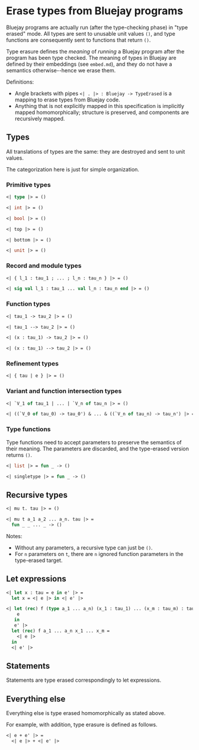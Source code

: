 
# Erase types from Bluejay programs

Bluejay programs are actually run (after the type-checking phase) in "type erased" mode. All types are sent to unusable unit values `()`, and type functions are consequently sent to functions that return `()`.

Type erasure defines the *meaning* of *running* a Bluejay program after the program has been type checked. The meaning of types in Bluejay are defined by their embeddings (see `embed.md`), and they do not have a semantics otherwise--hence we erase them.

Definitions:
* Angle brackets with pipes `<| . |> : Bluejay -> TypeErased` is a mapping to erase types from Bluejay code.
* Anything that is not explicitly mapped in this specification is implicitly mapped homomorphically; structure is preserved, and components are recursively mapped.

## Types

All translations of types are the same: they are destroyed and sent to unit values.

The categorization here is just for simple organization.

### Primitive types

```ocaml
<| type |> = ()

<| int |> = ()

<| bool |> = ()

<| top |> = ()

<| bottom |> = ()

<| unit |> = ()
```

### Record and module types

```ocaml
<| { l_1 : tau_1 ; ... ; l_n : tau_n } |> = ()

<| sig val l_1 : tau_1 ... val l_n : tau_n end |> = ()
```

### Function types

```ocaml
<| tau_1 -> tau_2 |> = ()

<| tau_1 --> tau_2 |> = ()

<| (x : tau_1) -> tau_2 |> = ()

<| (x : tau_1) --> tau_2 |> = ()
```

### Refinement types

```ocaml
<| { tau | e } |> = ()
```

### Variant and function intersection types

```ocaml
<| `V_1 of tau_1 | ... | `V_n of tau_n |> = ()

<| ((`V_0 of tau_0) -> tau_0') & ... & ((`V_n of tau_n) -> tau_n') |> = ()
```

### Type functions

Type functions need to accept parameters to preserve the semantics of their meaning. The parameters are discarded, and the type-erased version returns `()`.

```ocaml
<| list |> = fun _ -> ()

<| singletype |> = fun _ -> ()
```

## Recursive types

```ocaml
<| mu t. tau |> = ()

<| mu t a_1 a_2 ... a_n. tau |> = 
  fun _ _ ... _ -> ()
```

Notes:
* Without any parameters, a recursive type can just be `()`.
* For `n` parameters on `t`, there are `n` ignored function parameters in the type-erased target.

## Let expressions

```ocaml
<| let x : tau = e in e' |> =
  let x = <| e |> in <| e' |>

<| let (rec) f (type a_1 ... a_n) (x_1 : tau_1) ... (x_m : tau_m) : tau =
    e
   in
   e' |>
  let (rec) f a_1 ... a_n x_1 ... x_m =
    <| e |>
  in
  <| e' |>
```

## Statements

Statements are type erased correspondingly to let expressions.

## Everything else

Everything else is type erased homomorphically as stated above.

For example, with addition, type erasure is defined as follows.

```ocaml
<| e + e' |> =
  <| e |> + <| e' |>
```
